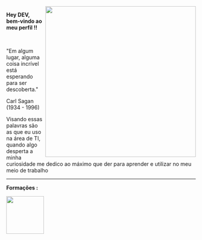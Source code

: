 <img src="https://camo.githubusercontent.com/e4a569755580f96dce0e6d65bc761e0d9aef0fecae524ec73a1b0be60fc934fa/68747470733a2f2f7777772e6d79676f2e67652f75706c6f6164732f626c6f672f313538343032333739352e6a7067" min-width="400px" max-width="400px" width="400px" align="right">

<p>
  <strong>Hey DEV, bem-vindo ao meu perfil !!</strong>
</p>

<br>

<p>
  "Em algum lugar, alguma coisa incrível está esperando para ser descoberta."

  Carl Sagan (1934 - 1996)

  Visando essas palavras são as que eu uso na área de TI, quando algo desperta a minha curiosidade me dedico ao máximo que der para aprender e utilizar no meu meio de     trabalho 
</p>

---

<p>
  <strong>Formações : </strong>
</p>

<img src="https://scontent-gru2-2.xx.fbcdn.net/v/t1.6435-9/192215484_4027252060693810_3399392308443053424_n.png?stp=dst-png_p960x960&_nc_cat=105&ccb=1-7&_nc_sid=e3f864&_nc_ohc=jGjIfAUUVxYAX_-DoT4&_nc_ht=scontent-gru2-2.xx&oh=00_AT-ypA4bmNCziirHfZbdKCbBMnFek4scrivUSM_-4V-S3A&oe=62DCD35B" min-width="100px" max-width="100px" width="100px" align="left"/>

